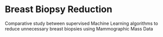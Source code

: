 # Breast Biopsy Reduction
Comparative study between supervised Machine Learning algorithms to reduce unnecessary breast biopsies using Mammographic Mass Data
